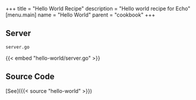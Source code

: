 +++
title = "Hello World Recipe"
description = "Hello world recipe for Echo"
[menu.main]
  name = "Hello World"
  parent = "cookbook"
+++

## Server

`server.go`

{{< embed "hello-world/server.go" >}}

## Source Code

[See]({{< source "hello-world" >}})
